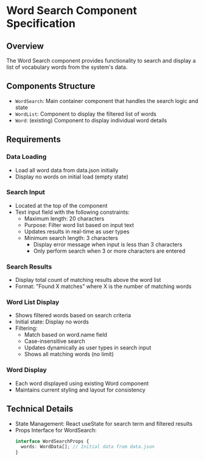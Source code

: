 # Word Search Component Specification

## Overview

The Word Search component provides functionality to search and display a list of vocabulary words from the system's data.

## Components Structure

- `WordSearch`: Main container component that handles the search logic and state
- `WordList`: Component to display the filtered list of words
- `Word`: (existing) Component to display individual word details

## Requirements

### Data Loading

- Load all word data from data.json initially
- Display no words on initial load (empty state)

### Search Input

- Located at the top of the component
- Text input field with the following constraints:
  - Maximum length: 20 characters
  - Purpose: Filter word list based on input text
  - Updates results in real-time as user types
  - Minimum search length: 3 characters
    - Display error message when input is less than 3 characters
    - Only perform search when 3 or more characters are entered

### Search Results

- Display total count of matching results above the word list
- Format: "Found X matches" where X is the number of matching words

### Word List Display

- Shows filtered words based on search criteria
- Initial state: Display no words
- Filtering:
  - Match based on word.name field
  - Case-insensitive search
  - Updates dynamically as user types in search input
  - Shows all matching words (no limit)

### Word Display

- Each word displayed using existing Word component
- Maintains current styling and layout for consistency

## Technical Details

- State Management: React useState for search term and filtered results
- Props Interface for WordSearch:
  ```typescript
  interface WordSearchProps {
    words: WordData[]; // Initial data from data.json
  }
  ```
